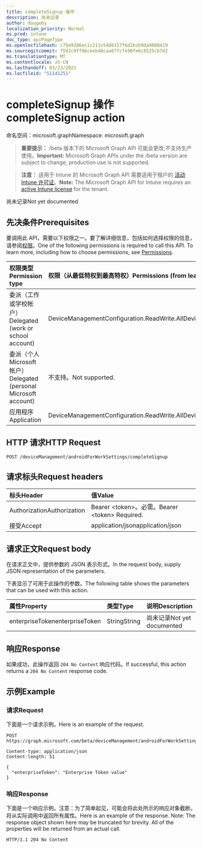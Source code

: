 ```yaml
---
title: completeSignup 操作
description: 尚未记录
author: dougeby
localization_priority: Normal
ms.prod: intune
doc_type: apiPageType
ms.openlocfilehash: c79a9286ec1c211c54d6157f6d2bcb9da9888419
ms.sourcegitcommit: f592c9ff96ceeb40caa67fcfe90fe6c8525cb7d2
ms.translationtype: MT
ms.contentlocale: zh-CN
ms.lasthandoff: 03/23/2021
ms.locfileid: "51141251"
---
```

# <a name="completesignup-action"></a><span data-ttu-id="d6857-103">completeSignup 操作</span><span class="sxs-lookup"><span data-stu-id="d6857-103">completeSignup action</span></span>

<span data-ttu-id="d6857-104">命名空间：microsoft.graph</span><span class="sxs-lookup"><span data-stu-id="d6857-104">Namespace: microsoft.graph</span></span>

> <span data-ttu-id="d6857-105">**重要提示：** /beta 版本下的 Microsoft Graph API 可能会更改;不支持生产使用。</span><span class="sxs-lookup"><span data-stu-id="d6857-105">**Important:** Microsoft Graph APIs under the /beta version are subject to change; production use is not supported.</span></span>

> <span data-ttu-id="d6857-106">**注意：** 适用于 Intune 的 Microsoft Graph API 需要适用于租户的 [活动 Intune 许可证](https://go.microsoft.com/fwlink/?linkid=839381)。</span><span class="sxs-lookup"><span data-stu-id="d6857-106">**Note:** The Microsoft Graph API for Intune requires an [active Intune license](https://go.microsoft.com/fwlink/?linkid=839381) for the tenant.</span></span>

<span data-ttu-id="d6857-107">尚未记录</span><span class="sxs-lookup"><span data-stu-id="d6857-107">Not yet documented</span></span>

## <a name="prerequisites"></a><span data-ttu-id="d6857-108">先决条件</span><span class="sxs-lookup"><span data-stu-id="d6857-108">Prerequisites</span></span>
<span data-ttu-id="d6857-p101">要调用此 API，需要以下权限之一。要了解详细信息，包括如何选择权限的信息，请参阅[权限](/graph/permissions-reference)。</span><span class="sxs-lookup"><span data-stu-id="d6857-p101">One of the following permissions is required to call this API. To learn more, including how to choose permissions, see [Permissions](/graph/permissions-reference).</span></span>

|<span data-ttu-id="d6857-111">权限类型</span><span class="sxs-lookup"><span data-stu-id="d6857-111">Permission type</span></span>|<span data-ttu-id="d6857-112">权限（从最低特权到最高特权）</span><span class="sxs-lookup"><span data-stu-id="d6857-112">Permissions (from least to most privileged)</span></span>|
|:---|:---|
|<span data-ttu-id="d6857-113">委派（工作或学校帐户）</span><span class="sxs-lookup"><span data-stu-id="d6857-113">Delegated (work or school account)</span></span>|<span data-ttu-id="d6857-114">DeviceManagementConfiguration.ReadWrite.All</span><span class="sxs-lookup"><span data-stu-id="d6857-114">DeviceManagementConfiguration.ReadWrite.All</span></span>|
|<span data-ttu-id="d6857-115">委派（个人 Microsoft 帐户）</span><span class="sxs-lookup"><span data-stu-id="d6857-115">Delegated (personal Microsoft account)</span></span>|<span data-ttu-id="d6857-116">不支持。</span><span class="sxs-lookup"><span data-stu-id="d6857-116">Not supported.</span></span>|
|<span data-ttu-id="d6857-117">应用程序</span><span class="sxs-lookup"><span data-stu-id="d6857-117">Application</span></span>|<span data-ttu-id="d6857-118">DeviceManagementConfiguration.ReadWrite.All</span><span class="sxs-lookup"><span data-stu-id="d6857-118">DeviceManagementConfiguration.ReadWrite.All</span></span>|

## <a name="http-request"></a><span data-ttu-id="d6857-119">HTTP 请求</span><span class="sxs-lookup"><span data-stu-id="d6857-119">HTTP Request</span></span>
<!-- {
  "blockType": "ignored"
}
-->
``` http
POST /deviceManagement/androidForWorkSettings/completeSignup
```

## <a name="request-headers"></a><span data-ttu-id="d6857-120">请求标头</span><span class="sxs-lookup"><span data-stu-id="d6857-120">Request headers</span></span>
|<span data-ttu-id="d6857-121">标头</span><span class="sxs-lookup"><span data-stu-id="d6857-121">Header</span></span>|<span data-ttu-id="d6857-122">值</span><span class="sxs-lookup"><span data-stu-id="d6857-122">Value</span></span>|
|:---|:---|
|<span data-ttu-id="d6857-123">Authorization</span><span class="sxs-lookup"><span data-stu-id="d6857-123">Authorization</span></span>|<span data-ttu-id="d6857-124">Bearer &lt;token&gt;。必需。</span><span class="sxs-lookup"><span data-stu-id="d6857-124">Bearer &lt;token&gt; Required.</span></span>|
|<span data-ttu-id="d6857-125">接受</span><span class="sxs-lookup"><span data-stu-id="d6857-125">Accept</span></span>|<span data-ttu-id="d6857-126">application/json</span><span class="sxs-lookup"><span data-stu-id="d6857-126">application/json</span></span>|

## <a name="request-body"></a><span data-ttu-id="d6857-127">请求正文</span><span class="sxs-lookup"><span data-stu-id="d6857-127">Request body</span></span>
<span data-ttu-id="d6857-128">在请求正文中，提供参数的 JSON 表示形式。</span><span class="sxs-lookup"><span data-stu-id="d6857-128">In the request body, supply JSON representation of the parameters.</span></span>

<span data-ttu-id="d6857-129">下表显示了可用于此操作的参数。</span><span class="sxs-lookup"><span data-stu-id="d6857-129">The following table shows the parameters that can be used with this action.</span></span>

|<span data-ttu-id="d6857-130">属性</span><span class="sxs-lookup"><span data-stu-id="d6857-130">Property</span></span>|<span data-ttu-id="d6857-131">类型</span><span class="sxs-lookup"><span data-stu-id="d6857-131">Type</span></span>|<span data-ttu-id="d6857-132">说明</span><span class="sxs-lookup"><span data-stu-id="d6857-132">Description</span></span>|
|:---|:---|:---|
|<span data-ttu-id="d6857-133">enterpriseToken</span><span class="sxs-lookup"><span data-stu-id="d6857-133">enterpriseToken</span></span>|<span data-ttu-id="d6857-134">String</span><span class="sxs-lookup"><span data-stu-id="d6857-134">String</span></span>|<span data-ttu-id="d6857-135">尚未记录</span><span class="sxs-lookup"><span data-stu-id="d6857-135">Not yet documented</span></span>|



## <a name="response"></a><span data-ttu-id="d6857-136">响应</span><span class="sxs-lookup"><span data-stu-id="d6857-136">Response</span></span>
<span data-ttu-id="d6857-137">如果成功，此操作返回 `204 No Content` 响应代码。</span><span class="sxs-lookup"><span data-stu-id="d6857-137">If successful, this action returns a `204 No Content` response code.</span></span>

## <a name="example"></a><span data-ttu-id="d6857-138">示例</span><span class="sxs-lookup"><span data-stu-id="d6857-138">Example</span></span>

### <a name="request"></a><span data-ttu-id="d6857-139">请求</span><span class="sxs-lookup"><span data-stu-id="d6857-139">Request</span></span>
<span data-ttu-id="d6857-140">下面是一个请求示例。</span><span class="sxs-lookup"><span data-stu-id="d6857-140">Here is an example of the request.</span></span>
``` http
POST https://graph.microsoft.com/beta/deviceManagement/androidForWorkSettings/completeSignup

Content-type: application/json
Content-length: 51

{
  "enterpriseToken": "Enterprise Token value"
}
```

### <a name="response"></a><span data-ttu-id="d6857-141">响应</span><span class="sxs-lookup"><span data-stu-id="d6857-141">Response</span></span>
<span data-ttu-id="d6857-p102">下面是一个响应示例。注意：为了简单起见，可能会将此处所示的响应对象截断。将从实际调用中返回所有属性。</span><span class="sxs-lookup"><span data-stu-id="d6857-p102">Here is an example of the response. Note: The response object shown here may be truncated for brevity. All of the properties will be returned from an actual call.</span></span>
``` http
HTTP/1.1 204 No Content
```




